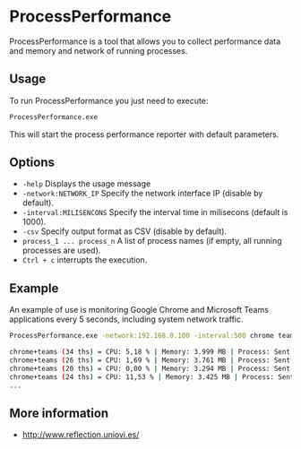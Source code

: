 # ProcessPerformance
ProcessPerformance is a tool that allows you to collect performance data and memory and network of running processes.

## Usage
To run ProcessPerformance you just need to execute:

```bash
ProcessPerformance.exe	
```

This will start the process performance reporter with default parameters.

## Options
* `-help` Displays the usage message
* `-network:NETWORK_IP` Specify the network interface IP (disable by default).
* `-interval:MILISENCONS` Specify the interval time in milisecons (default is 1000).
* `-csv` Specify output format as CSV (disable by default).
* `process_1 ... process_n` A list of process names (if empty, all running processes are used).
* `Ctrl + c`	interrupts the execution.

## Example
An example of use is monitoring Google Chrome and Microsoft Teams applications every 5 seconds, including system network traffic. 

```bash
ProcessPerformance.exe -network:192.168.0.100 -interval:500 chrome teams

chrome+teams (34 ths) = CPU: 5,18 % | Memory: 3.999 MB | Process: Sent 0 KB (0 kbps) - Received 0 KB (0 kbps) | Network: Sent 12 KB (89 kbps) - Received 4 KB (29 kbps)
chrome+teams (26 ths) = CPU: 1,69 % | Memory: 3.761 MB | Process: Sent 3 KB (24 kbps) - Received 29 KB (237 kbps) | Network: Sent 42 KB (219 kbps) - Received 62 KB (431 kbps)
chrome+teams (20 ths) = CPU: 0,00 % | Memory: 3.294 MB | Process: Sent 46 KB (350 kbps) - Received 96 KB (542 kbps) | Network: Sent 169 KB (918 kbps) - Received 287 KB (1.622 kbps)
chrome+teams (24 ths) = CPU: 11,53 % | Memory: 3.425 MB | Process: Sent 93 KB (382 kbps) - Received 201 KB (864 kbps) | Network: Sent 242 KB (562 kbps) - Received 380 KB (716 kbps)
...
```
	
## More information
* http://www.reflection.uniovi.es/
